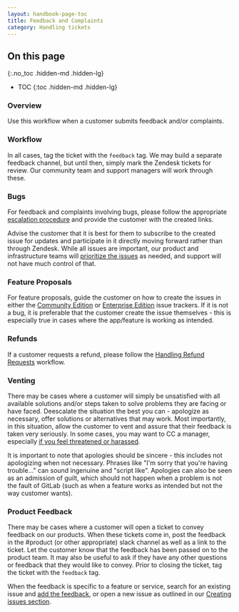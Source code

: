 ```yaml
---
layout: handbook-page-toc
title: Feedback and Complaints
category: Handling tickets
---
```


## On this page
{:.no_toc .hidden-md .hidden-lg}

- TOC
{:toc .hidden-md .hidden-lg}

### Overview

Use this workflow when a customer submits feedback and/or complaints.

### Workflow

In all cases, tag the ticket with the `feedback` tag. We may build a separate feedback channel, but until then, simply mark the Zendesk tickets for review. Our community team and support managers will work through these.

### Bugs

For feedback and complaints involving bugs, please follow the appropriate [escalation procedure](/handbook/support/workflows/issue_escalations.html) and provide the customer with the created links.

Advise the customer that it is best for them to subscribe to the created issue for updates and participate in it directly moving forward rather than through Zendesk. While all issues are important, our product and infrastructure teams will [prioritize the issues](/handbook/support/workflows/issue_escalations.html#issue-prioritization) as needed, and support will not have much control of that.

### Feature Proposals

For feature proposals, guide the customer on how to create the issues in either the [Community Edition](https://gitlab.com/gitlab-org/gitlab-ce/issues) or [Enterprise Edition](https://gitlab.com/gitlab-org/gitlab-ee/issues) issue trackers. If it is not a bug, it is preferable that the customer create the issue themselves - this is especially true in cases where the app/feature is working as intended.

### Refunds

If a customer requests a refund, please follow the [Handling Refund Requests](/handbook/support/workflows/handling_refund_requests.html) workflow.

### Venting

There may be cases where a customer will simply be unsatisfied with all available solutions and/or steps taken to solve problems they are facing or have faced. Deescalate the situation the best you can - apologize as necessary, offer solutions or alternatives that may work. Most importantly, in this situation, allow the customer to vent and assure that their feedback is taken very seriously. In some cases, you may want to CC a manager, especially [if you feel threatened or harassed](/handbook/support/#what-if-i-feel-threatened-or-harassed-while-handling-a-support-request). 

It is important to note that apologies should be sincere - this includes not apologizing when not necessary. Phrases like "I'm sorry that you're having trouble..." can sound ingenuine and "script like". Apologies can also be seen as an admission of guilt, which should not happen when a problem is not the fault of GitLab (such as when a feature works as intended but not the way customer wants). 

### Product Feedback

There may be cases where a customer will open a ticket to convey feedback on our products. When these tickets come in, post the feedback in the #product (or other appropriate) slack channel as well as a link to the ticket. Let the customer know that the feedback has been passed on to the product team. It may also be useful to ask if they have any other questions or feedback that they would like to convey. Prior to closing the ticket, tag the ticket with the `feedback` tag.

When the feedback is specific to a feature or service, search for an existing issue and [add the feedback](/handbook/support/workflows/issue_escalations.html#adding-comments-on-existing-issues), or open a new issue as outlined in our [Creating issues section](/handbook/support/workflows/issue_escalations.html#creating-issues).
